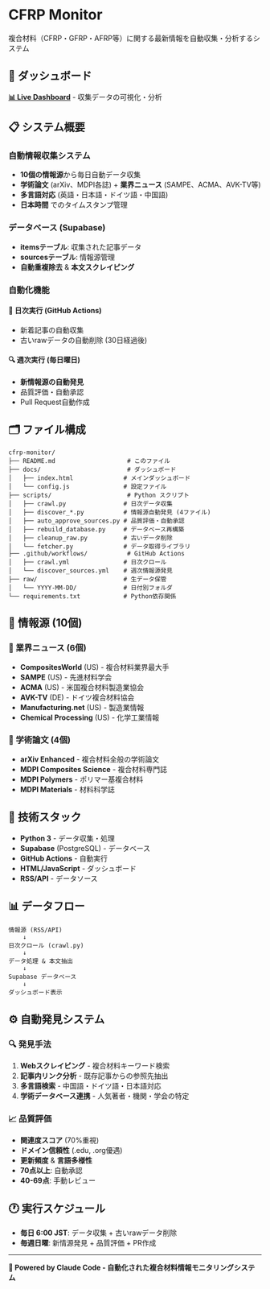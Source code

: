 # CFRP Monitor

複合材料（CFRP・GFRP・AFRP等）に関する最新情報を自動収集・分析するシステム

## 🔗 ダッシュボード

**[📊 Live Dashboard](docs/index.html)** - 収集データの可視化・分析

## 📋 システム概要

### 自動情報収集システム
- **10個の情報源**から毎日自動データ収集
- **学術論文** (arXiv、MDPI各誌) + **業界ニュース** (SAMPE、ACMA、AVK-TV等)
- **多言語対応** (英語・日本語・ドイツ語・中国語)
- **日本時間** でのタイムスタンプ管理

### データベース (Supabase)
- **itemsテーブル**: 収集された記事データ
- **sourcesテーブル**: 情報源管理
- **自動重複除去** & **本文スクレイピング**

### 自動化機能

#### 📅 日次実行 (GitHub Actions)
- 新着記事の自動収集
- 古いrawデータの自動削除 (30日経過後)

#### 🔍 週次実行 (毎日曜日)
- **新情報源の自動発見**
- 品質評価・自動承認
- Pull Request自動作成

## 🗂️ ファイル構成

```
cfrp-monitor/
├── README.md                    # このファイル
├── docs/                        # ダッシュボード
│   ├── index.html              # メインダッシュボード
│   └── config.js               # 設定ファイル
├── scripts/                     # Python スクリプト
│   ├── crawl.py                # 日次データ収集
│   ├── discover_*.py           # 情報源自動発見 (4ファイル)
│   ├── auto_approve_sources.py # 品質評価・自動承認
│   ├── rebuild_database.py     # データベース再構築
│   ├── cleanup_raw.py          # 古いデータ削除
│   └── fetcher.py              # データ取得ライブラリ
├── .github/workflows/           # GitHub Actions
│   ├── crawl.yml               # 日次クロール
│   └── discover_sources.yml    # 週次情報源発見
├── raw/                        # 生データ保管
│   └── YYYY-MM-DD/             # 日付別フォルダ
└── requirements.txt            # Python依存関係
```

## 🚀 情報源 (10個)

### 📰 業界ニュース (6個)
- **CompositesWorld** (US) - 複合材料業界最大手
- **SAMPE** (US) - 先進材料学会
- **ACMA** (US) - 米国複合材料製造業協会  
- **AVK-TV** (DE) - ドイツ複合材料協会
- **Manufacturing.net** (US) - 製造業情報
- **Chemical Processing** (US) - 化学工業情報

### 🔬 学術論文 (4個)
- **arXiv Enhanced** - 複合材料全般の学術論文
- **MDPI Composites Science** - 複合材料専門誌
- **MDPI Polymers** - ポリマー基複合材料
- **MDPI Materials** - 材料科学誌

## 🔧 技術スタック

- **Python 3** - データ収集・処理
- **Supabase** (PostgreSQL) - データベース
- **GitHub Actions** - 自動実行
- **HTML/JavaScript** - ダッシュボード
- **RSS/API** - データソース

## 📊 データフロー

```
情報源 (RSS/API) 
    ↓ 
日次クロール (crawl.py)
    ↓
データ処理 & 本文抽出
    ↓
Supabase データベース
    ↓
ダッシュボード表示
```

## ⚙️ 自動発見システム

### 🔍 発見手法
1. **Webスクレイピング** - 複合材料キーワード検索
2. **記事内リンク分析** - 既存記事からの参照先抽出
3. **多言語検索** - 中国語・ドイツ語・日本語対応
4. **学術データベース連携** - 人気著者・機関・学会の特定

### 📈 品質評価
- **関連度スコア** (70%重視)
- **ドメイン信頼性** (.edu, .org優遇)
- **更新頻度** & **言語多様性**
- **70点以上**: 自動承認
- **40-69点**: 手動レビュー

## 🕐 実行スケジュール

- **毎日 6:00 JST**: データ収集 + 古いrawデータ削除
- **毎週日曜**: 新情源発見 + 品質評価 + PR作成

---

**🤖 Powered by Claude Code - 自動化された複合材料情報モニタリングシステム**